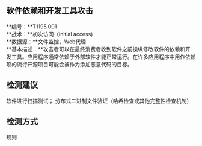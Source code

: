 ## 软件依赖和开发工具攻击  
**编号：**T1195.001  
**战术：**初次访问（initial access)  
**数据源：**文件监控，Web代理  
**基本描述：**攻击者可以在最终消费者收到软件之前操纵修改软件的依赖和开发工具。应用程序通常依赖于外部软件才能正常运行。在许多应用程序中用作依赖项的流行开源项目可能会被作为添加恶意代码的目标。  
## 检测建议  
软件进行扫描测试；
分布式二进制文件验证（哈希检查或其他完整性检查机制）  
## 检测方式  
规则